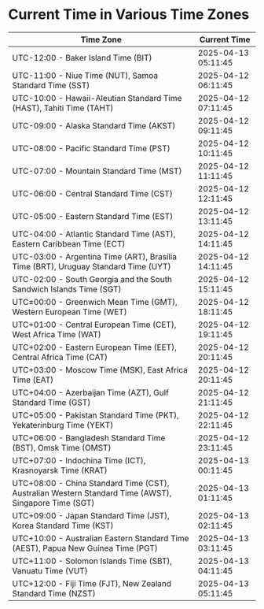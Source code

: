 # Current Time in Various Time Zones

| Time Zone | Current Time |
|-----------|--------------|
| UTC-12:00 - Baker Island Time (BIT) | 2025-04-13 05:11:45 |
| UTC-11:00 - Niue Time (NUT), Samoa Standard Time (SST) | 2025-04-12 06:11:45 |
| UTC-10:00 - Hawaii-Aleutian Standard Time (HAST), Tahiti Time (TAHT) | 2025-04-12 07:11:45 |
| UTC-09:00 - Alaska Standard Time (AKST) | 2025-04-12 09:11:45 |
| UTC-08:00 - Pacific Standard Time (PST) | 2025-04-12 10:11:45 |
| UTC-07:00 - Mountain Standard Time (MST) | 2025-04-12 11:11:45 |
| UTC-06:00 - Central Standard Time (CST) | 2025-04-12 12:11:45 |
| UTC-05:00 - Eastern Standard Time (EST) | 2025-04-12 13:11:45 |
| UTC-04:00 - Atlantic Standard Time (AST), Eastern Caribbean Time (ECT) | 2025-04-12 14:11:45 |
| UTC-03:00 - Argentina Time (ART), Brasília Time (BRT), Uruguay Standard Time (UYT) | 2025-04-12 14:11:45 |
| UTC-02:00 - South Georgia and the South Sandwich Islands Time (SGT) | 2025-04-12 15:11:45 |
| UTC±00:00 - Greenwich Mean Time (GMT), Western European Time (WET) | 2025-04-12 18:11:45 |
| UTC+01:00 - Central European Time (CET), West Africa Time (WAT) | 2025-04-12 19:11:45 |
| UTC+02:00 - Eastern European Time (EET), Central Africa Time (CAT) | 2025-04-12 20:11:45 |
| UTC+03:00 - Moscow Time (MSK), East Africa Time (EAT) | 2025-04-12 20:11:45 |
| UTC+04:00 - Azerbaijan Time (AZT), Gulf Standard Time (GST) | 2025-04-12 21:11:45 |
| UTC+05:00 - Pakistan Standard Time (PKT), Yekaterinburg Time (YEKT) | 2025-04-12 22:11:45 |
| UTC+06:00 - Bangladesh Standard Time (BST), Omsk Time (OMST) | 2025-04-12 23:11:45 |
| UTC+07:00 - Indochina Time (ICT), Krasnoyarsk Time (KRAT) | 2025-04-13 00:11:45 |
| UTC+08:00 - China Standard Time (CST), Australian Western Standard Time (AWST), Singapore Time (SGT) | 2025-04-13 01:11:45 |
| UTC+09:00 - Japan Standard Time (JST), Korea Standard Time (KST) | 2025-04-13 02:11:45 |
| UTC+10:00 - Australian Eastern Standard Time (AEST), Papua New Guinea Time (PGT) | 2025-04-13 03:11:45 |
| UTC+11:00 - Solomon Islands Time (SBT), Vanuatu Time (VUT) | 2025-04-13 04:11:45 |
| UTC+12:00 - Fiji Time (FJT), New Zealand Standard Time (NZST) | 2025-04-13 05:11:45 |
